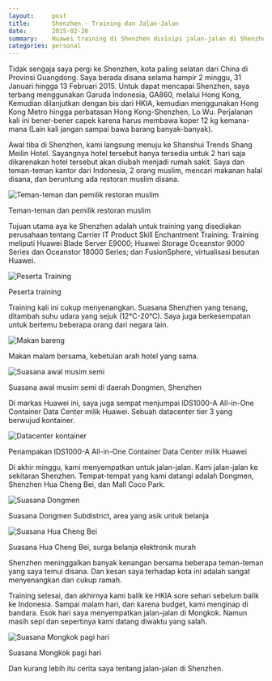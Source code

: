 ```yaml
---
layout:     post
title:      Shenzhen - Training dan Jalan-Jalan
date:       2015-02-20
summary:    Huawei training di Shenzhen disisipi jalan-jalan di Shenzhen dan Hongkong
categories: personal
---
```


Tidak sengaja saya pergi ke Shenzhen, kota paling selatan dari China di Provinsi Guangdong. Saya berada disana selama hampir 2 minggu, 31 Januari hingga 13 Februari 2015. Untuk dapat mencapai Shenzhen, saya terbang menggunakan Garuda Indonesia, GA860, melalui Hong Kong, Kemudian dilanjutkan dengan bis dari HKIA, kemudian menggunakan Hong Kong Metro hingga perbatasan Hong Kong-Shenzhen, Lo Wu. Perjalanan kali ini bener-bener capek karena harus membawa koper 12 kg kemana-mana (Lain kali jangan sampai bawa barang banyak-banyak).

Awal tiba di Shenzhen, kami langsung menuju ke Shanshui Trends Shang Meilin Hotel. Sayangnya hotel tersebut hanya tersedia untuk 2 hari saja dikarenakan hotel tersebut akan diubah menjadi rumah sakit. Saya dan teman-teman kantor dari Indonesia, 2 orang muslim, mencari makanan halal disana, dan beruntung ada restoran muslim disana.

![Teman-teman dan pemilik restoran muslim](https://7zcqgw.dm2301.livefilestore.com/y3pzcylb2ZNl8yydBkcjJ60c4SQEw8ciAiptsaUWlKU05F6Hap1dl9YrIV8mFSty-RFlVbTQHkqmR7l3CNo6Iq6xwH4kCmzXW5WmsmptczKVSl_SQYDCz66gVafZ1r-nl4UsoxCyKCJ2wRYkh2KV5o1_aQ5DGS_P8FuWhQxHPVwkoA/20150201_204742.jpg)

Teman-teman dan pemilik restoran muslim


Tujuan utama aya ke Shenzhen adalah untuk training yang disediakan perusahaan tentang Carrier IT Product Skill Enchantment Training. Training meliputi Huawei Blade Server E9000; Huawei Storage Oceanstor 9000 Series dan Oceanstor 18000 Series; dan FusionSphere, virtualisasi besutan Huawei.

![Peserta Training](https://7zcqgw.dm2301.livefilestore.com/y3pPFINbuz8jOO5yF-0yekoQf02vgtXz62DXKAYp6NU2Wf4uj3OA1y32ZhpQaKIkzBZvs-x_5qrzJSoB-wc96BovlhFSTIfw8QROVHC94xsuJ8Gjc8hzU_Lo61dmqQvPc67CBlhgK14t8OSTMpSCzeEA47TLZVwiPf4Zx9xNQKM5Xk/DSC03480.jpg)

Peserta training

Training kali ini cukup menyenangkan. Suasana Shenzhen yang tenang, ditambah suhu udara yang sejuk (12°C-20°C). Saya juga berkesempatan untuk bertemu beberapa orang dari negara lain. 

![Makan bareng](https://7zcqgw.dm2301.livefilestore.com/y3p2QzY_7m2qDuM6XYWqYM-ivlYKdmNJUz6JYiZEY3kqm305M-hKXJtP8CAjT9b115iITE3DM_YvyLxogpvKHvEXsYMgbjnXsH8vS9F507-v_iho19KB75Epsz9L0nUATq6YqtzCSxWgFWoE1-dZTAVTt5kurTOoBXuTA3uLGZgdgc/DSC_1913.JPG)

Makan malam bersama, kebetulan arah hotel yang sama.

![Suasana awal musim semi](https://7zcqgw.dm2301.livefilestore.com/y3pDU2WAi3q8CKJPACaUXBScBOtFHQ4dsN2AhTb0CBVAMDCVHQX0xYwEPvG094k7jCA57BqIr0a8rs4ui6NJSRFmf4hyXk1FPBb8BpdAA66rqW2h4S_SR7bZvagcdxLXsbXh8RVQRFjUXqIwGSvijnuvRKbiayglZO44f1QyYnB_BU/IMAG2372.jpg)

Suasana awal musim semi di daerah Dongmen, Shenzhen

Di markas Huawei ini, saya juga sempat menjumpai IDS1000-A All-in-One Container Data Center milik Huawei. Sebuah datacenter tier 3 yang berwujud kontainer.

![Datacenter kontainer](https://7zcqgw.dm2301.livefilestore.com/y3pWSoiIBlKl6D7zPneme4nuP4DBQeMnUhpLZUFfsxyM76L6ZunvRqQrbQ0dLoimP7HRYmkaVuFb2ywLkq3Ar9SDeEGLMrobQsJ2wqaWIYiSewWJ7wyp-qJjjwWNLRzy109Tc3blHGb6CT_GnZlVDrRozstvhnAY_Tk77hhKs79O3g/IMAG2335.jpg)

Penampakan IDS1000-A All-in-One Container Data Center milik Huawei

Di akhir minggu, kami menyempatkan untuk jalan-jalan. Kami jalan-jalan ke sekitaran Shenzhen. Tempat-tempat yang kami datangi adalah Dongmen, Shenzhen Hua Cheng Bei, dan Mall Coco Park.

![Suasana Dongmen](https://7zcqgw.dm2301.livefilestore.com/y3pQAboafeoGtoZYIdw2EDmK_Y6AO_eIMqJKd1KpvrmKtl5D4ivtc2T0snTsrh0lZ1T6QTraEqZCCGzPKlKxUaQAhq9eIXlELdPBnqPStIEkav1Z7dMk4l3Hz187MXQvFUXYaTeW1JcFAwaYhZlZHYFCVaf-t_HxW8TnviQ2ZyH6YA/IMAG2374.jpg)

Suasana Dongmen Subdistrict, area yang asik untuk belanja

![Suasana Hua Cheng Bei](https://7zcqgw.dm2301.livefilestore.com/y3p9vVuyhyMTiVpTuE36VE3aXEndoapA1Ew82Rl-7SFgU_X36d81u1hU23uzdSNAO4q-xkKJwZydYZStVJj7uOu_PGMG1_nfyPqaC0OJ6binqQTOwAqwpf6ZQQ6z1pzXUGNUA-eW3u4IYMbwV_y9ClKn3jLEwacdlDanln6ABJN5b8/IMAG2397.jpg)

Suasana  Hua Cheng Bei, surga belanja elektronik murah

Shenzhen meninggalkan banyak kenangan bersama beberapa teman-teman yang saya temui disana. Dan kesan saya terhadap kota ini adalah sangat menyenangkan dan cukup ramah.

Training selesai, dan akhirnya kami balik ke HKIA sore sehari sebelum balik ke Indonesia. Sampai malam hari, dan karena budget, kami menginap di bandara. Esok hari saya menyempatkan jalan-jalan di Mongkok. Namun masih sepi dan sepertinya kami datang diwaktu yang salah.

![Suasana Mongkok pagi hari](https://7zcqgw.dm2301.livefilestore.com/y3pyOkJDHczMAhw0slxf3jIRjKyZK6N_vy7fNPz255qXufECL0j4J44wz1skY0rwM0_mnnlPRoa8N44ioM577kjXkx9AAMJMGM9THskjSQhoABaQ77u1OeyWL0mtDfWZn8RJ0QXtzRkNJhK1vAOjd_fRf5_5nBS224fkMcUr5aapRQ/IMAG2431.jpg)

Suasana Mongkok pagi hari

Dan kurang lebih itu cerita saya tentang jalan-jalan di Shenzhen.